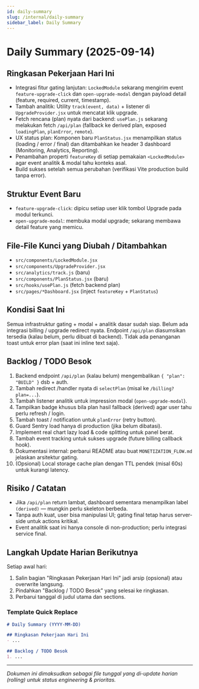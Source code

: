 ```yaml
---
id: daily-summary
slug: /internal/daily-summary
sidebar_label: Daily Summary
---
```


# Daily Summary (2025-09-14)

## Ringkasan Pekerjaan Hari Ini
- Integrasi fitur gating lanjutan: `LockedModule` sekarang mengirim event `feature-upgrade-click` dan `open-upgrade-modal` dengan payload detail (feature, required, current, timestamp).
- Tambah analitik: Utility `track(event, data)` + listener di `UpgradeProvider.jsx` untuk mencatat klik upgrade.
- Fetch rencana (plan) nyata dari backend: `usePlan.js` sekarang melakukan fetch `/api/plan` (fallback ke derived plan, exposed `loadingPlan`, `planError`, `remote`).
- UX status plan: Komponen baru `PlanStatus.jsx` menampilkan status (loading / error / final) dan ditambahkan ke header 3 dashboard (Monitoring, Analytics, Reporting).
- Penambahan properti `featureKey` di setiap pemakaian `<LockedModule>` agar event analitik & modal tahu konteks asal.
- Build sukses setelah semua perubahan (verifikasi Vite production build tanpa error).

## Struktur Event Baru
- `feature-upgrade-click`: dipicu setiap user klik tombol Upgrade pada modul terkunci.
- `open-upgrade-modal`: membuka modal upgrade; sekarang membawa detail feature yang memicu.

## File-File Kunci yang Diubah / Ditambahkan
- `src/components/LockedModule.jsx`
- `src/components/UpgradeProvider.jsx`
- `src/analytics/track.js` (baru)
- `src/components/PlanStatus.jsx` (baru)
- `src/hooks/usePlan.js` (fetch backend plan)
- `src/pages/*Dashboard.jsx` (inject `featureKey` + `PlanStatus`)

## Kondisi Saat Ini
Semua infrastruktur gating + modal + analitik dasar sudah siap. Belum ada integrasi billing / upgrade redirect nyata. Endpoint `/api/plan` diasumsikan tersedia (kalau belum, perlu dibuat di backend). Tidak ada penanganan toast untuk error plan (saat ini inline text saja).

## Backlog / TODO Besok
1. Backend endpoint `/api/plan` (kalau belum) mengembalikan `{ "plan": "BUILD" }` dsb + auth.
1. Tambah redirect /handler nyata di `selectPlan` (misal ke `/billing?plan=...`).
1. Tambah listener analitik untuk impression modal (`open-upgrade-modal`).
1. Tampilkan badge khusus bila plan hasil fallback (derived) agar user tahu perlu refresh / login.
1. Tambah toast / notification untuk `planError` (retry button).
1. Guard Sentry load hanya di production (jika belum dibatasi).
1. Implement real chart lazy load & code splitting untuk panel berat.
1. Tambah event tracking untuk sukses upgrade (future billing callback hook).
1. Dokumentasi internal: perbarui README atau buat `MONETIZATION_FLOW.md` jelaskan arsitektur gating.
1. (Opsional) Local storage cache plan dengan TTL pendek (misal 60s) untuk kurangi latency.

## Risiko / Catatan
- Jika `/api/plan` return lambat, dashboard sementara menampilkan label `(derived)` — mungkin perlu skeleton berbeda.
- Tanpa auth kuat, user bisa manipulasi UI; gating final tetap harus server-side untuk actions kritikal.
- Event analitik saat ini hanya console di non-production; perlu integrasi service final.

## Langkah Update Harian Berikutnya
Setiap awal hari:
1. Salin bagian "Ringkasan Pekerjaan Hari Ini" jadi arsip (opsional) atau overwrite langsung.
1. Pindahkan "Backlog / TODO Besok" yang selesai ke ringkasan.
1. Perbarui tanggal di judul utama dan sections.

### Template Quick Replace
```markdown
# Daily Summary (YYYY-MM-DD)

## Ringkasan Pekerjaan Hari Ini
- ...

## Backlog / TODO Besok
1. ...
```

---
_Dokumen ini dimaksudkan sebagai file tunggal yang di-update harian (rolling) untuk status engineering & prioritas._


<!-- No previous commit reference available for diff -->
